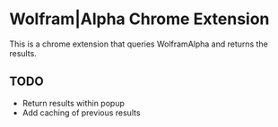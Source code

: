 # Wolfram|Alpha Chrome Extension
This is a chrome extension that queries WolframAlpha and returns the results.

## TODO
* Return results within popup
* Add caching of previous results
